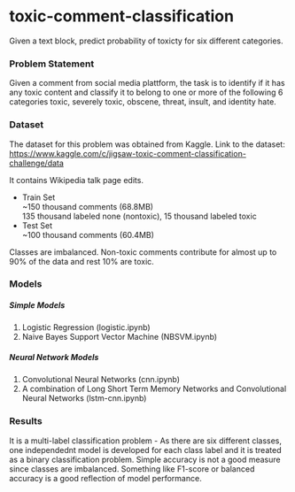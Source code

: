 # toxic-comment-classification
Given a text block, predict probability of toxicty for six different categories.

### Problem Statement
Given a comment from social media plattform, the task is to identify if it has any toxic content and classify it to belong to one or more of the following 6 categories toxic, severely toxic, obscene, threat, insult, and identity hate.

### Dataset
The dataset for this problem was obtained from Kaggle. Link to the dataset: https://www.kaggle.com/c/jigsaw-toxic-comment-classification-challenge/data

It contains Wikipedia talk page edits.
  - Train Set <br />
          ~150 thousand comments (68.8MB) <br />
          135 thousand labeled none (nontoxic), 15 thousand labeled toxic <br />
  - Test Set <br />
          ~100 thousand comments (60.4MB) <br />
        
Classes are imbalanced. Non-toxic comments contribute for almost up to 90% of the data and rest 10% are toxic.

### Models

##### Simple Models

1. Logistic Regression (logistic.ipynb)
2. Naive Bayes Support Vector Machine (NBSVM.ipynb)

##### Neural Network Models

1. Convolutional Neural Networks (cnn.ipynb)
2. A combination of Long Short Term Memory Networks and Convolutional Neural Networks (lstm-cnn.ipynb)

### Results 
It is a multi-label classification problem - As there are six different classes, one independednt model is developed for each class label and it is treated as a binary classification problem.
Simple accuracy is not a good measure since classes are imbalanced. Something like F1-score or balanced accuracy is a good reflection of model performance.
